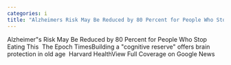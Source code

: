 ```yaml
---
categories: i
title: "Alzheimers Risk May Be Reduced by 80 Percent for People Who Stop Eating This  The Epoch Times"
---
```

Alzheimer"s Risk May Be Reduced by 80 Percent for People Who Stop Eating This&nbsp;&nbsp;The Epoch TimesBuilding a "cognitive reserve" offers brain protection in old age&nbsp;&nbsp;Harvard HealthView Full Coverage on Google News